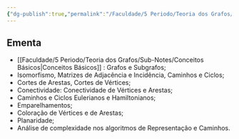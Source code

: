 ```yaml
---
{"dg-publish":true,"permalink":"/Faculdade/5 Periodo/Teoria dos Grafos/Grafos/","tags":["root","grafos"]}
---
```



## Ementa
- [[Faculdade/5 Periodo/Teoria dos Grafos/Sub-Notes/Conceitos Básicos\|Conceitos Básicos]] : Grafos e Subgrafos; 
- Isomorfismo, Matrizes de Adjacência e Incidência, Caminhos e Ciclos; 
- Cortes de Arestas, Cortes de Vértices; 
- Conectividade: Conectividade de Vértices e Arestas; 
- Caminhos e Ciclos Eulerianos e Hamiltonianos; 
- Emparelhamentos; 
- Coloração de Vértices e de Arestas; 
- Planaridade;
- Análise de complexidade nos algoritmos de  Representação e Caminhos.